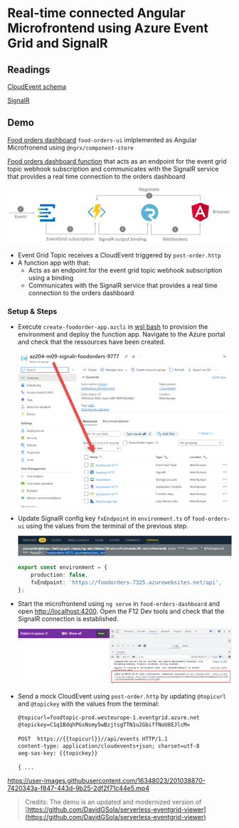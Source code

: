 # Real-time connected Angular Microfrontend using Azure Event Grid and SignalR
## Readings

[CloudEvent schema](https://docs.microsoft.com/en-us/azure/event-grid/cloudevents-schema)

[SignalR](https://docs.microsoft.com/en-us/azure/azure-signalr)

## Demo


[Food orders dashboard](/app/food-orders-dashboard/) `food-orders-ui` imlplemented as Angular Microfronend using `@ngrx/component-store`

[Food orders dashboard function](/app/food-orders-dashboard-func/) that acts as an endpoint for the event grid topic webhook subscription and communicates with the SignalR service that provides a real time connection to the orders dashboard

![architecture](_images/architecture.png)

-   Event Grid Topic receives a CloudEvent triggered by `post-order.http`
-   A function app with that:
    -   Acts as an endpoint for the event grid topic webhook subscription using a binding
    -   Communicates with the SignalR service that provides a real time connection to the orders dashboard

### Setup & Steps

-   Execute `create-foodorder-app.azcli` in [wsl bash](https://learn.microsoft.com/en-us/windows/wsl/install) to provision the environment and deploy the function app. Navigate to the Azure portal and check that the ressources have been created.

    ![azure](_images/azure.png)

-   Update SignalR config key `fxEndpoint` in `environment.ts` of `food-orders-ui` using the values from the terminal of the previous step.

    ![azure](_images/cfg.png)

    ```typescript
    export const environment = {
        production: false,
        fxEndpoint: 'https://foodorders-7325.azurewebsites.net/api',
    };
    ```

-   Start the microfrontend using `ng serve` in `food-orders-dashboard` and open [http://localhost:4200](http://localhost:4200). Open the F12 Dev tools and check that the SignalR connection is established.

    ![websocket](_images/websocket.png)

-   Send a mock CloudEvent using `post-order.http` by updating `@topicurl` and `@topickey` with the values from the terminal:

    ```
    @topicurl=foodtopic-prod.westeurope-1.eventgrid.azure.net
    @topickey=C1q1BdqhPGsNsmy5wBzjtsgTTN1u2GbiffNoU8EJlcM=

    POST  https://{{topicurl}}//api/events HTTP/1.1
    content-type: application/cloudevents+json; charset=utf-8
    aeg-sas-key: {{topickey}}

    { ...
    ```


https://user-images.githubusercontent.com/16348023/201038870-7420343a-f847-443d-9b25-2df2f71c44e5.mp4


> Credits: The demo is an updated and modernized version of [https://github.com/DavidGSola/serverless-eventgrid-viewer](https://github.com/DavidGSola/serverless-eventgrid-viewer)
